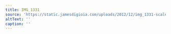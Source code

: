 ```yaml
---
title: IMG_1331
source: 'https://static.jamesdigioia.com/uploads/2012/12/img_1331-scaled.jpg'
altText: ''
caption: ''
---
```


